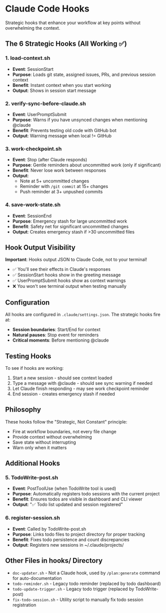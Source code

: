 # Claude Code Hooks

Strategic hooks that enhance your workflow at key points without overwhelming the context.

## The 6 Strategic Hooks (All Working ✅)

### 1. load-context.sh 
- **Event**: SessionStart
- **Purpose**: Loads git state, assigned issues, PRs, and previous session context
- **Benefit**: Instant context when you start working
- **Output**: Shows in session start message

### 2. verify-sync-before-claude.sh
- **Event**: UserPromptSubmit
- **Purpose**: Warns if you have unsynced changes when mentioning @claude
- **Benefit**: Prevents testing old code with GitHub bot
- **Output**: Warning message when local != GitHub

### 3. work-checkpoint.sh
- **Event**: Stop (after Claude responds)
- **Purpose**: Gentle reminders about uncommitted work (only if significant)
- **Benefit**: Never lose work between responses
- **Output**: 
  - Note at 5+ uncommitted changes
  - Reminder with `/git commit` at 15+ changes
  - Push reminder at 3+ unpushed commits

### 4. save-work-state.sh
- **Event**: SessionEnd
- **Purpose**: Emergency stash for large uncommitted work
- **Benefit**: Safety net for significant uncommitted changes
- **Output**: Creates emergency stash if >30 uncommitted files

## Hook Output Visibility

**Important**: Hooks output JSON to Claude Code, not to your terminal!
- ✅ You'll see their effects in Claude's responses
- ✅ SessionStart hooks show in the greeting message
- ✅ UserPromptSubmit hooks show as context warnings
- ❌ You won't see terminal output when testing manually

## Configuration

All hooks are configured in `.claude/settings.json`. The strategic hooks fire at:
- **Session boundaries**: Start/End for context
- **Natural pauses**: Stop event for reminders
- **Critical moments**: Before mentioning @claude

## Testing Hooks

To see if hooks are working:
1. Start a new session - should see context loaded
2. Type a message with @claude - should see sync warning if needed
3. Let Claude finish responding - may see work checkpoint reminder
4. End session - creates emergency stash if needed

## Philosophy

These hooks follow the "Strategic, Not Constant" principle:
- Fire at workflow boundaries, not every file change
- Provide context without overwhelming
- Save state without interrupting
- Warn only when it matters

## Additional Hooks

### 5. TodoWrite-post.sh
- **Event**: PostToolUse (when TodoWrite tool is used)
- **Purpose**: Automatically registers todo sessions with the current project
- **Benefit**: Ensures todos are visible in dashboard and CLI viewer
- **Output**: "✅ Todo list updated and session registered"

### 6. register-session.sh
- **Event**: Called by TodoWrite-post.sh
- **Purpose**: Links todo files to project directory for proper tracking
- **Benefit**: Fixes todo persistence and count discrepancies
- **Output**: Registers new sessions in ~/.claude/projects/

## Other Files in hooks/ Directory

- `doc-updater.sh` - Not a Claude hook, used by `/plan:generate` command for auto-documentation
- `todo-reminder.sh` - Legacy todo reminder (replaced by todo dashboard)
- `todo-update-trigger.sh` - Legacy todo trigger (replaced by TodoWrite-post)
- `fix-todo-session.sh` - Utility script to manually fix todo session registration